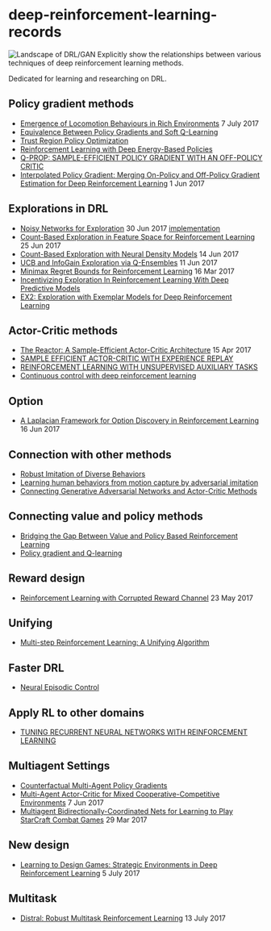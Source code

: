 # deep-reinforcement-learning-records
![Landscape of **DRL**/GAN](images/landscape.jpeg)
Explicitly show the relationships between various techniques of deep reinforcement learning methods.

Dedicated for learning and researching on DRL. 

## Policy gradient methods
* [Emergence of Locomotion Behaviours in Rich Environments](DPPO.md) 7 July 2017
* [Equivalence Between Policy Gradients and Soft Q-Learning](PGSQL.md)
* [Trust Region Policy Optimization](TRPO.md)
* [Reinforcement Learning with Deep Energy-Based Policies](DEBP.md)
* [Q-PROP: SAMPLE-EFFICIENT POLICY GRADIENT WITH AN OFF-POLICY CRITIC](QPROP.md)
* [Interpolated Policy Gradient: Merging On-Policy and Off-Policy Gradient Estimation for Deep Reinforcement Learning](IPG.md) 1 Jun 2017

## Explorations in DRL

* [Noisy Networks for Exploration](NoisyNet.md) 30 Jun 2017 [implementation](https://github.com/Kaixhin/NoisyNet-A3C)
* [Count-Based Exploration in Feature Space for Reinforcement Learning](PhiEB.md) 25 Jun 2017
* [Count-Based Exploration with Neural Density Models](NDM.md) 14 Jun 2017
* [UCB and InfoGain Exploration via Q-Ensembles](QEnsemble.md) 11 Jun 2017
* [Minimax Regret Bounds for Reinforcement Learning](MMRB.md) 16 Mar 2017
* [Incentivizing Exploration In Reinforcement Learning With Deep Predictive Models](incentivizing.md)
* [EX2: Exploration with Exemplar Models for Deep Reinforcement Learning](EX2.md)

## Actor-Critic methods

* [The Reactor: A Sample-Efficient Actor-Critic Architecture](REACTOR.md) 15 Apr 2017
* [SAMPLE EFFICIENT ACTOR-CRITIC WITH EXPERIENCE REPLAY](ACER.md)
* [REINFORCEMENT LEARNING WITH UNSUPERVISED AUXILIARY TASKS](UNREAL.md)
* [Continuous control with deep reinforcement learning](DDPG.md)

## Option

* [A Laplacian Framework for Option Discovery in Reinforcement Learning](LFOD.md) 16 Jun 2017

## Connection with other methods

* [Robust Imitation of Diverse Behaviors](GVG.md)
* [Learning human behaviors from motion capture by adversarial imitation](GAIL.md)
* [Connecting Generative Adversarial Networks and Actor-Critic Methods](GANAC.md)

## Connecting value and policy methods
* [Bridging the Gap Between Value and Policy Based Reinforcement Learning](PCL.md)
* [Policy gradient and Q-learning](PGQ.md)

## Reward design
* [Reinforcement Learning with Corrupted Reward Channel](RLCRC.md) 23 May 2017

## Unifying
* [Multi-step Reinforcement Learning: A Unifying Algorithm](MSRL.md)

## Faster DRL
* [Neural Episodic Control](NEC.md)

## Apply RL to other domains
* [TUNING RECURRENT NEURAL NETWORKS WITH REINFORCEMENT LEARNING](RLTUNER.md)

## Multiagent Settings
* [Counterfactual Multi-Agent Policy Gradients](COMA.md)
* [Multi-Agent Actor-Critic for Mixed Cooperative-Competitive Environments](MADDPG.md) 7 Jun 2017
* [Multiagent Bidirectionally-Coordinated Nets for Learning to Play StarCraft Combat Games](BiCNet.md) 29 Mar 2017

## New design
* [Learning to Design Games: Strategic Environments in Deep Reinforcement Learning](DualMDP.md) 5 July 2017

## Multitask
* [Distral: Robust Multitask Reinforcement Learning](Distral.md) 13 July 2017
